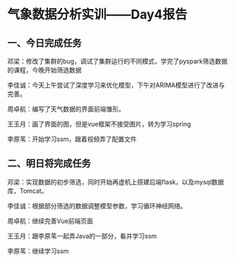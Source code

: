# 气象数据分析实训——Day4报告

## 一、今日完成任务

邓梁：修改了集群的bug，调试了集群运行的不同模式，学完了pyspark筛选数据的课程，今晚开始筛选数据

李佳诚：今天上午尝试了深度学习来优化模型，下午对ARIMA模型进行了改进与完善。

周卓航：编写了天气数据的界面前端雏形。

王玉月：画了界面的图，但是vue框架不接受图片，转为学习spring

李原苇：开始学习ssm，跟着视频弄了配置文件

## 二、明日将完成任务

邓梁：实现数据的初步筛选，同时开始再虚机上搭建后端flask，以及mysql数据库，Tomcat。

李佳诚：根据部分筛选的数据调整模型参数，学习循环神经网络。

周卓航：继续完善Vue前端页面

王玉月：跟李原苇一起弄Java的一部分，看并学习ssm

李原苇：继续学习ssm

